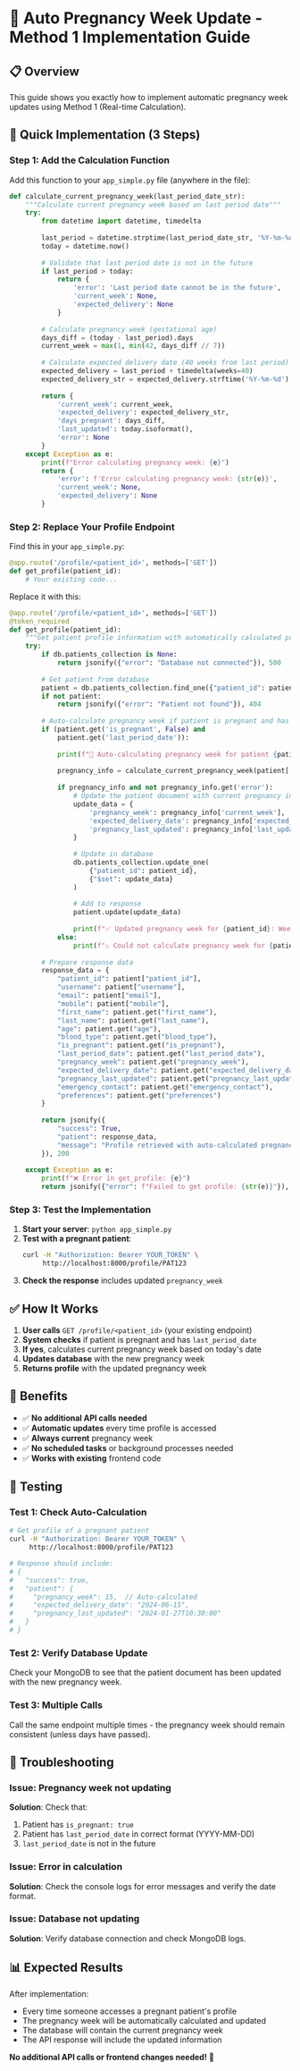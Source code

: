 # 🤰 Auto Pregnancy Week Update - Method 1 Implementation Guide

## 📋 Overview
This guide shows you exactly how to implement automatic pregnancy week updates using Method 1 (Real-time Calculation).

## 🚀 Quick Implementation (3 Steps)

### Step 1: Add the Calculation Function
Add this function to your `app_simple.py` file (anywhere in the file):

```python
def calculate_current_pregnancy_week(last_period_date_str):
    """Calculate current pregnancy week based on last period date"""
    try:
        from datetime import datetime, timedelta
        
        last_period = datetime.strptime(last_period_date_str, '%Y-%m-%d')
        today = datetime.now()
        
        # Validate that last period date is not in the future
        if last_period > today:
            return {
                'error': 'Last period date cannot be in the future',
                'current_week': None,
                'expected_delivery': None
            }
        
        # Calculate pregnancy week (gestational age)
        days_diff = (today - last_period).days
        current_week = max(1, min(42, days_diff // 7))
        
        # Calculate expected delivery date (40 weeks from last period)
        expected_delivery = last_period + timedelta(weeks=40)
        expected_delivery_str = expected_delivery.strftime('%Y-%m-%d')
        
        return {
            'current_week': current_week,
            'expected_delivery': expected_delivery_str,
            'days_pregnant': days_diff,
            'last_updated': today.isoformat(),
            'error': None
        }
    except Exception as e:
        print(f"Error calculating pregnancy week: {e}")
        return {
            'error': f'Error calculating pregnancy week: {str(e)}',
            'current_week': None,
            'expected_delivery': None
        }
```

### Step 2: Replace Your Profile Endpoint
Find this in your `app_simple.py`:
```python
@app.route('/profile/<patient_id>', methods=['GET'])
def get_profile(patient_id):
    # Your existing code...
```

Replace it with this:
```python
@app.route('/profile/<patient_id>', methods=['GET'])
@token_required
def get_profile(patient_id):
    """Get patient profile information with automatically calculated pregnancy week"""
    try:
        if db.patients_collection is None:
            return jsonify({"error": "Database not connected"}), 500
        
        # Get patient from database
        patient = db.patients_collection.find_one({"patient_id": patient_id})
        if not patient:
            return jsonify({"error": "Patient not found"}), 404
        
        # Auto-calculate pregnancy week if patient is pregnant and has last_period_date
        if (patient.get('is_pregnant', False) and 
            patient.get('last_period_date')):
            
            print(f"🤰 Auto-calculating pregnancy week for patient {patient_id}")
            
            pregnancy_info = calculate_current_pregnancy_week(patient['last_period_date'])
            
            if pregnancy_info and not pregnancy_info.get('error'):
                # Update the patient document with current pregnancy info
                update_data = {
                    'pregnancy_week': pregnancy_info['current_week'],
                    'expected_delivery_date': pregnancy_info['expected_delivery'],
                    'pregnancy_last_updated': pregnancy_info['last_updated']
                }
                
                # Update in database
                db.patients_collection.update_one(
                    {"patient_id": patient_id},
                    {"$set": update_data}
                )
                
                # Add to response
                patient.update(update_data)
                
                print(f"✅ Updated pregnancy week for {patient_id}: Week {pregnancy_info['current_week']}")
            else:
                print(f"⚠️ Could not calculate pregnancy week for {patient_id}: {pregnancy_info.get('error', 'Unknown error')}")
        
        # Prepare response data
        response_data = {
            "patient_id": patient["patient_id"],
            "username": patient["username"],
            "email": patient["email"],
            "mobile": patient["mobile"],
            "first_name": patient.get("first_name"),
            "last_name": patient.get("last_name"),
            "age": patient.get("age"),
            "blood_type": patient.get("blood_type"),
            "is_pregnant": patient.get("is_pregnant"),
            "last_period_date": patient.get("last_period_date"),
            "pregnancy_week": patient.get("pregnancy_week"),
            "expected_delivery_date": patient.get("expected_delivery_date"),
            "pregnancy_last_updated": patient.get("pregnancy_last_updated"),
            "emergency_contact": patient.get("emergency_contact"),
            "preferences": patient.get("preferences")
        }
        
        return jsonify({
            "success": True,
            "patient": response_data,
            "message": "Profile retrieved with auto-calculated pregnancy week"
        }), 200
    
    except Exception as e:
        print(f"❌ Error in get_profile: {e}")
        return jsonify({"error": f"Failed to get profile: {str(e)}"}), 500
```

### Step 3: Test the Implementation
1. **Start your server**: `python app_simple.py`
2. **Test with a pregnant patient**:
   ```bash
   curl -H "Authorization: Bearer YOUR_TOKEN" \
        http://localhost:8000/profile/PAT123
   ```
3. **Check the response** includes updated `pregnancy_week`

## ✅ How It Works

1. **User calls** `GET /profile/<patient_id>` (your existing endpoint)
2. **System checks** if patient is pregnant and has `last_period_date`
3. **If yes**, calculates current pregnancy week based on today's date
4. **Updates database** with the new pregnancy week
5. **Returns profile** with the updated pregnancy week

## 🎯 Benefits

- ✅ **No additional API calls needed**
- ✅ **Automatic updates** every time profile is accessed
- ✅ **Always current** pregnancy week
- ✅ **No scheduled tasks** or background processes needed
- ✅ **Works with existing** frontend code

## 🧪 Testing

### Test 1: Check Auto-Calculation
```bash
# Get profile of a pregnant patient
curl -H "Authorization: Bearer YOUR_TOKEN" \
     http://localhost:8000/profile/PAT123

# Response should include:
# {
#   "success": true,
#   "patient": {
#     "pregnancy_week": 15,  // Auto-calculated
#     "expected_delivery_date": "2024-06-15",
#     "pregnancy_last_updated": "2024-01-27T10:30:00"
#   }
# }
```

### Test 2: Verify Database Update
Check your MongoDB to see that the patient document has been updated with the new pregnancy week.

### Test 3: Multiple Calls
Call the same endpoint multiple times - the pregnancy week should remain consistent (unless days have passed).

## 🔧 Troubleshooting

### Issue: Pregnancy week not updating
**Solution**: Check that:
1. Patient has `is_pregnant: true`
2. Patient has `last_period_date` in correct format (YYYY-MM-DD)
3. `last_period_date` is not in the future

### Issue: Error in calculation
**Solution**: Check the console logs for error messages and verify the date format.

### Issue: Database not updating
**Solution**: Verify database connection and check MongoDB logs.

## 📊 Expected Results

After implementation:
- Every time someone accesses a pregnant patient's profile
- The pregnancy week will be automatically calculated and updated
- The database will contain the current pregnancy week
- The API response will include the updated information

**No additional API calls or frontend changes needed!** 🎉


